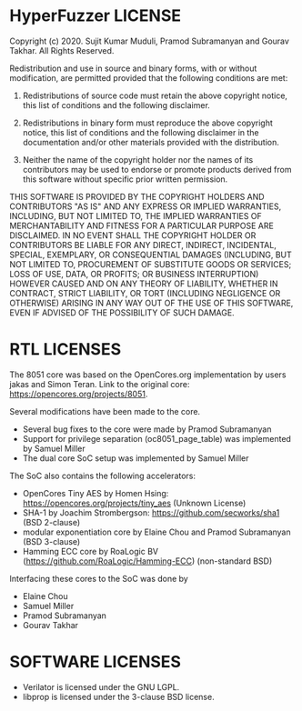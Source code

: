 HyperFuzzer LICENSE
===================

Copyright (c) 2020.
Sujit Kumar Muduli, Pramod Subramanyan and Gourav Takhar. 
All Rights Reserved.

Redistribution and use in source and binary forms, with or without
modification, are permitted provided that the following conditions are met:

1. Redistributions of source code must retain the above copyright notice,
this list of conditions and the following disclaimer.

2. Redistributions in binary form must reproduce the above copyright notice,
this list of conditions and the following disclaimer in the documentation
and/or other materials provided with the distribution.

3. Neither the name of the copyright holder nor the names of its contributors
may be used to endorse or promote products derived from this software without
specific prior written permission.

THIS SOFTWARE IS PROVIDED BY THE COPYRIGHT HOLDERS AND CONTRIBUTORS "AS IS"
AND ANY EXPRESS OR IMPLIED WARRANTIES, INCLUDING, BUT NOT LIMITED TO, THE
IMPLIED WARRANTIES OF MERCHANTABILITY AND FITNESS FOR A PARTICULAR PURPOSE
ARE DISCLAIMED. IN NO EVENT SHALL THE COPYRIGHT HOLDER OR CONTRIBUTORS BE
LIABLE FOR ANY DIRECT, INDIRECT, INCIDENTAL, SPECIAL, EXEMPLARY, OR
CONSEQUENTIAL DAMAGES (INCLUDING, BUT NOT LIMITED TO, PROCUREMENT OF
SUBSTITUTE GOODS OR SERVICES; LOSS OF USE, DATA, OR PROFITS; OR BUSINESS
INTERRUPTION) HOWEVER CAUSED AND ON ANY THEORY OF LIABILITY, WHETHER IN
CONTRACT, STRICT LIABILITY, OR TORT (INCLUDING NEGLIGENCE OR OTHERWISE)
ARISING IN ANY WAY OUT OF THE USE OF THIS SOFTWARE, EVEN IF ADVISED OF THE
POSSIBILITY OF SUCH DAMAGE.


RTL LICENSES
============

The 8051 core was based on the OpenCores.org implementation by users jakas and
Simon Teran. Link to the original core: https://opencores.org/projects/8051.

Several modifications have been made to the core.

- Several bug fixes to the core were made by Pramod Subramanyan
- Support for privilege separation (oc8051_page_table) was implemented by Samuel Miller
- The dual core SoC setup was implemented by Samuel Miller

The SoC also contains the following accelerators:

- OpenCores Tiny AES by Homen Hsing: https://opencores.org/projects/tiny_aes (Unknown License)
- SHA-1 by Joachim Strombergson: https://github.com/secworks/sha1 (BSD 2-clause)
- modular exponentiation core by Elaine Chou and Pramod Subramanyan (BSD 3-clause)
- Hamming ECC core by RoaLogic BV (https://github.com/RoaLogic/Hamming-ECC) (non-standard BSD)

Interfacing these cores to the SoC was done by

 - Elaine Chou
 - Samuel Miller
 - Pramod Subramanyan
 - Gourav Takhar


SOFTWARE LICENSES
=================

- Verilator is licensed under the GNU LGPL.
- libprop is licensed under the 3-clause BSD license.

